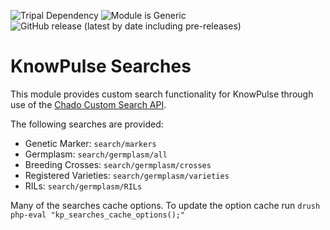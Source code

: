 ![Tripal Dependency](https://img.shields.io/badge/tripal-%3E=3.0-brightgreen)
![Module is Generic](https://img.shields.io/badge/generic-KnowPulse--specific-red)
![GitHub release (latest by date including pre-releases)](https://img.shields.io/github/v/release/UofS-Pulse-Binfo/kp_searches?include_prereleases)

# KnowPulse Searches

This module provides custom search functionality for KnowPulse through use of the [Chado Custom Search API](https://github.com/uofs-pulse-binfo/chado_custom_search).

The following searches are provided:
 - Genetic Marker: `search/markers`
 - Germplasm: `search/germplasm/all`
 - Breeding Crosses: `search/germplasm/crosses`
 - Registered Varieties: `search/germplasm/varieties`
 - RILs: `search/germplasm/RILs`

Many of the searches cache options. To update the option cache run `drush php-eval "kp_searches_cache_options();"`
